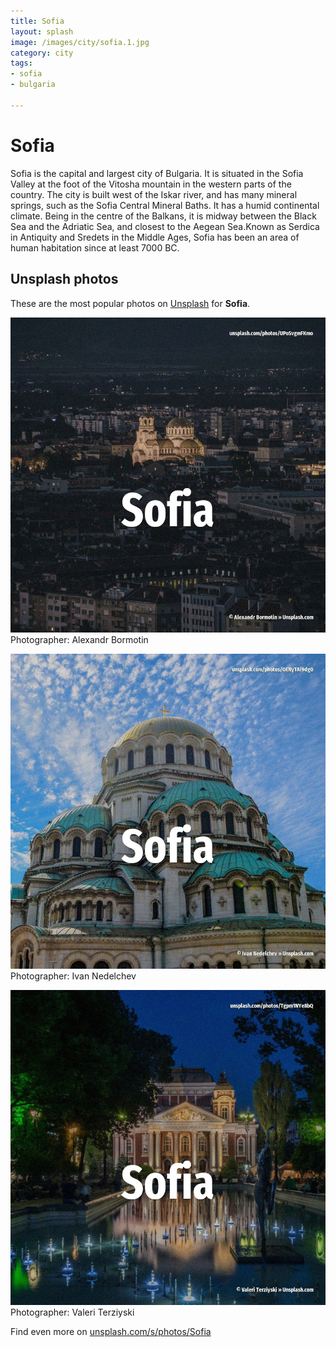 ```yaml
---
title: Sofia
layout: splash
image: /images/city/sofia.1.jpg
category: city
tags:
- sofia
- bulgaria

---
```

# Sofia

Sofia  is the capital and largest city of Bulgaria. It is situated in the Sofia Valley at the foot of the Vitosha mountain in the western parts of the  country. The city is built west of the Iskar river, and has many mineral springs, such as the Sofia Central  Mineral Baths. It has a humid continental climate. Being in the centre of the Balkans, it is midway between the Black Sea and the Adriatic Sea, and  closest to the Aegean Sea.Known as Serdica in Antiquity and Sredets in the Middle Ages, Sofia has  been an area of human habitation since at least 7000 BC. 

 
## Unsplash photos
These are the most popular photos on [Unsplash](https://unsplash.com) for **Sofia**.
 
![Sofia](/images/city/sofia.1.jpg)
Photographer:  Alexandr Bormotin
 
![Sofia](/images/city/sofia.2.jpg)
Photographer:  Ivan Nedelchev
 
![Sofia](/images/city/sofia.3.jpg)
Photographer:  Valeri Terziyski
 
Find even more on [unsplash.com/s/photos/Sofia](https://unsplash.com/s/photos/Sofia)
 
